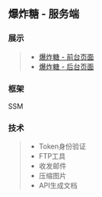 ## 爆炸糖 - 服务端

### 展示
> * [爆炸糖 - 前台页面](https://github.com/conghuahuadan/y)
> * [爆炸糖 - 后台页面](https://github.com/conghuahuadan/y-admin)

### 框架
SSM

### 技术
> * Token身份验证
> * FTP工具
> * 收发邮件
> * 压缩图片
> * API生成文档
